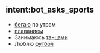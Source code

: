 ## intent:bot_asks_sports
- [бегаю](user_lovely_sport) по утрам
- [плаванием](user_lovely_sport)
- Занимаюсь [танцами](user_lovely_sport) 
- Люблю [футбол](user_lovely_sport)